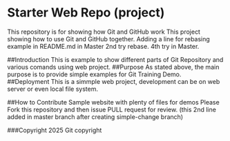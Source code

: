 # Starter Web Repo (project)

This repository is for showing how Git and GitHub work
This project showing how to use Git and GitHub together. Adding a line for rebasing example in README.md  in Master 2nd try rebase. 4th try in Master.


##Introduction
This is example to show different parts of Git Repository and various comands using web project. 
##Purpose
As stated above, the main purpose is to provide simple examples for Git Training Demo.
##Deployment
This is a simmple web project, development can be on web server or even local file system.

##How to Contribute
Sample website with plenty of files for demos
Please Fork this repository and then issue PULL request  for review. (this 2nd line added in master branch after creating simple-change branch)

###Copyright
2025 Git copyright